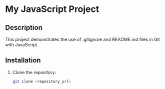 # My JavaScript Project

## Description
This project demonstrates the use of .gitignore and README.md files in Git with JavaScript.

## Installation
1. Clone the repository:
   ```bash
   git clone <repository_url>
